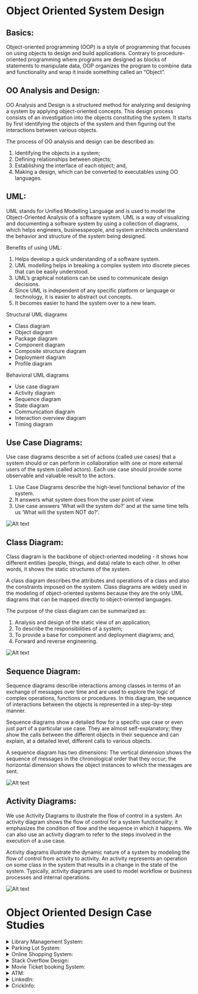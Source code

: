 # Object Oriented System Design

## Basics:

Object-oriented programming (OOP) is a style of programming that focuses on using objects to design and build applications. Contrary to procedure-oriented programming where programs are designed as blocks of statements to manipulate data, OOP organizes the program to combine data and functionality and wrap it inside something called an “Object”.


## OO Analysis and Design:

OO Analysis and Design is a structured method for analyzing and designing a system by applying object-oriented concepts. This design process consists of an investigation into the objects constituting the system. It starts by first identifying the objects of the system and then figuring out the interactions between various objects.

The process of OO analysis and design can be described as:
1. Identifying the objects in a system;
2. Defining relationships between objects;
3. Establishing the interface of each object; and,
4. Making a design, which can be converted to executables using OO languages.

## UML: 

UML stands for Unified Modelling Language and is used to model the Object-Oriented Analysis of a software system. UML is a way of visualizing and documenting a software system by using a collection of diagrams, which helps engineers, businesspeople, and system architects understand the behavior and structure of the system being designed.

Benefits of using UML:
1. Helps develop a quick understanding of a software system.
2. UML modelling helps in breaking a complex system into discrete pieces that can be easily understood.
3. UML’s graphical notations can be used to communicate design decisions.
4. Since UML is independent of any specific platform or language or technology, it is easier to abstract out concepts.
5. It becomes easier to hand the system over to a new team.

Structural UML diagrams
* Class diagram
* Object diagram
* Package diagram
* Component diagram
* Composite structure diagram
* Deployment diagram
* Profile diagram

Behavioral UML diagrams
* Use case diagram
* Activity diagram
* Sequence diagram
* State diagram
* Communication diagram
* Interaction overview diagram
* Timing diagram

## Use Case Diagrams:

Use case diagrams describe a set of actions (called use cases) that a system should or can perform in collaboration with one or more external users of the system (called actors). Each use case should provide some observable and valuable result to the actors.

1. Use Case Diagrams describe the high-level functional behavior of the system.
2. It answers what system does from the user point of view.
3. Use case answers ‘What will the system do?’ and at the same time tells us ‘What will the system NOT do?’.

![Alt text](Diagrams/UseCaseDiagram.png?raw=true "Use Case")

## Class Diagram:

Class diagram is the backbone of object-oriented modeling - it shows how different entities (people, things, and data) relate to each other. In other words, it shows the static structures of the system.

A class diagram describes the attributes and operations of a class and also the constraints imposed on the system. Class diagrams are widely used in the modeling of object-oriented systems because they are the only UML diagrams that can be mapped directly to object-oriented languages.

The purpose of the class diagram can be summarized as:
1. Analysis and design of the static view of an application;
2. To describe the responsibilities of a system;
3. To provide a base for component and deployment diagrams; and,
4. Forward and reverse engineering.

![Alt text](Diagrams/ClassDiagram.png?raw=true "Class Diagram")

## Sequence Diagram:

Sequence diagrams describe interactions among classes in terms of an exchange of messages over time and are used to explore the logic of complex operations, functions or procedures. In this diagram, the sequence of interactions between the objects is represented in a step-by-step manner.

Sequence diagrams show a detailed flow for a specific use case or even just part of a particular use case. They are almost self-explanatory; they show the calls between the different objects in their sequence and can explain, at a detailed level, different calls to various objects.

A sequence diagram has two dimensions: The vertical dimension shows the sequence of messages in the chronological order that they occur; the horizontal dimension shows the object instances to which the messages are sent.

![Alt text](Diagrams/SequenceDiagram.png?raw=true "Class Diagram")

## Activity Diagrams:

We use Activity Diagrams to illustrate the flow of control in a system. An activity diagram shows the flow of control for a system functionality; it emphasizes the condition of flow and the sequence in which it happens. We can also use an activity diagram to refer to the steps involved in the execution of a use case.

Activity diagrams illustrate the dynamic nature of a system by modeling the flow of control from activity to activity. An activity represents an operation on some class in the system that results in a change in the state of the system. Typically, activity diagrams are used to model workflow or business processes and internal operations.

![Alt text](Diagrams/ActivityDiagram.png?raw=true "Class Diagram")

# Object Oriented Design Case Studies

<details> <summary> Library Management System: </summary>
  
### System Requirements:

1. Library should have name, address and owner details.
2. Library will have different types of books like hard cover, paperback, magazines and journals.
3. One book can have multiple copies and each copy will have unique barcode assign to it.
4. Library can have multiple librarians for managing users and books.
5. Librarian can assign/return book to/from the user.
6. Librarian can add new books or can remove books from the application.
7. Librarian can add new users or also can deactivate existing users account from the application.
8. Librarian should be able to get information that which user has taken what book or which user has taken what all books or which book is taken by whom.
9. Library will have active users with subscription.
10. Users can take max of 5 books with each book only for 10 days
11. Users can search books based on title, publisher and author.
12. Application should send notification to librarian and user if user doesn’t return book in 10 days
13. Application should locate book to the physical rack location in the library.
14. Each user will have a member card with unique barcode assign to it.

### Class Design:

1. Library —> Name, Owner, Address
2. Address —> Address details.
3. Book —> Name, title, Author, Published date, ratings.
4. BookCopies —> Unique bar code, price, type, date of purchase, isAvailable, dateTaken, currentlyTakenBy, returnedOn.
5. Librarian —> Name, uniqueId, address, active.
6. User —> Name, Occupation, address, active, uniqueId.
7. Account —> uniqueId, type, user/LibrarianId, credentials.
8. Notifications
9. BookLending
10. Rack
11. Fine
</details>

<details> <summary> Parking Lot System: </summary>

### System Requirements:

1. Parking lot should have one entry point for 4 wheelers and one entry point for 2 wheelers.
2. Customers should be able to collect ticket at the entry gate
3. Customers will pay the parking fees at the exit gate while leaving.
4. Customers can pay with cash or UPI by scanning the qr code.
5. Application should have feature to generate ticket with vehicle number and collect the payment against that ticket.
6. Application should capture time when generating ticket and collect fees based on number of hours.
7. Application should have parking information, number of parking floors, number of parking space for 2 wheeler and 4 wheeler on each floor.
8. Application should track parking space available on each floor.
9. Application should have indicator outside parking building showing parking status for each floor.
10. Each floor should also suggest available parking space for handicapped vehicles.

### Class Design:

1. Parking —>Name, floors.
2. Floor —> totalBikesSpace, totalCarsSpace, totalHandicappedSpace, List<bikes>, List<cars>, List<handicapped>, addBike(), removeBike(), addCar(), removeCar(), addHandicapped(), removeHandicapped(), parkingSpaceAvailable(Vehicle)
3. Vehicle (interface) —> pricePerHour, licencePlate, vehicleType
4. Cars
5. Bikes
6. Handicapped
7. Ticket —> ticketNumber, entryDateTime, Vehicle, floor, getFloorAvailability(), updateParkingAvailabiltyStatus()
8. ParkingDisplayBoard
</details>
  
<details> <summary> Online Shopping System: </summary>

### System Requirements
  
1. User should be able to view product categories
2. User should be able to search product using name or category
3. User should be able to view product details
4. User should be able to add product to the cart
5. User should be able to delete product from the cart
6. User should be able checkout the cart
7. User should be able to select/add address for delivery
8. User should be able view/add review and ratings for product
9. System should send notifications to user whenever shipping status has changed

### Actors:

Guest User: Guest user can search product, view product and can explore categories
Member User: User can do all operations as of guest along with adding adding/updating product reviews and ratings, adding products to cart, checkout and purchase product.
System: System will send notifications to users.

### Class Diagram:
1. Categories —> Name, List<Products>, addProduct(), removeProduct()
2. Product —> Name, price, description, List<Images>, Ratings, Reviews, Seller, HashMap<String, String> parameters.
3. Images —> URL, altText
4. Ratings —> ratings, User
5. Reviews —> reviewMsg, User
6. Seller —> sellerName, Address, licenceNumber
7. User —> username, credentials, email, phoneNumber, List<Address>
8. Cart —> User, List<Product>
9. Order —> List<Product>, User, AddressToShip, paymentMethod.
10. OrderLog —> will track the order status, like packaged, shipped and delivered.
11. ShipmentLog —> will track the different status of shipment.
12. Address —> address Details.
13. Notifications —> sendsNotification()
</details>
  
<details> <summary> Stack Overflow Design: </summary>

### System Requirements:

1. Any non member (guest) user can view questions and answers.
2. Members should be able to open a question
3. Members should be able to add an answer to an open question
4. Members should be able to comment to an answer/question.
5. Member can upvote a question or an answer
6. Member can add bounty to a question to draw attention
7. Member can add tags to a question.
8. Member can vote to close a question
9. Moderator can close a question or can reopen any closed question

### Actors:
  
Non Members —> Will be able to view question and its answers
Members —> all non members activity, plus they can post a question, answer a question, can upvote or devote a question and answer.
Moderator —> In addition to what members can do, moderator can close an open question or reopen already closed question. 

### Class Design:

1. Question —> id, question, postedByUser, List<Answers>, List<Tags>, List<Comments>, Bounty, Image, postedOn, isClosed, closedOn
2. Answer —> id, answer, postedByUser, isUpvoted, List<Comments>, Image, postedOn, flagged
3. Comments —> id, comment, postedBy, commentedOn, flagged
4. Bounty —> points, expirtyDate
5. Image —> url, text
6. User —> id, name, email, phoneNumber, credentials
7. Tag —> tagName
8. Notifications —> sendNotification()
  
</details>
  
<details> <summary> Movie Ticket booking System: </summary>
  
### System Requirements:
  
1. It should be able to list all the cities where affiliated cinemas are located
2. Each cinema can have multiple halls and each hall can run single movie at a time
3. Each movie will have multiple shows
4. Customer should be able to search movie by there name, title, language, production house.
5. Once the customer selects the movie, the service should display all available cinemas running that show with time
6. User should be able to view available seats/arrangements of seats and should be able to select single or multiple seats.
7. User can apply coupon to get discounts
8. User should be able to proceed with ticket booking and should get reservation status.
9. System should send notifications to users for new movies or shows.

### Actors:
  
1. Admin —> can add/remove movies to a particular cinema hall.
2. FrontDesk officer —> book/cancel tickets
3. Customer —> search movies, book tickets.
4. Guest —> search movies
5. System —> Sends notifications to users.

### Class Design:
  
1. Cities —> id, name, List<CinemaHalls>
2. CinemaHalls —> id, name, location, List<Halls>
3. Halls —> id, List<Seats>, numberOfSeats, List<Shows>
4. Seats —> type, number, availableStatus, isBookingInProgress, bookingProgressStartedOn.
5. Movie —> name, production, genre, language, releaseOn, director.
6. Shows —> Movie, startTime, endTime
7. Booking —> bookedByUser, List<Seats> seatsBooked, totalAmount, Shows
8. OfferType —> id, name, Type
9. Coupons —> id, OfferType, expiryTime
10. System —> sendsNotifications()
  
</details>
  
<details> <summary> ATM: </summary>

### System Requirements:

1. Card Reader —> to read the users ATM card
2. Keybad —> to enter information into the atm machine.
3. Screen —> to display information to the user
4. Cash dispenser —> for dispensing cash
5. Deposit slot —> for users to deposit cash.
6. Printer —> for printing receipts
7. Communication/Network infrastructure —> It is assumed that ATM has communication infrastructure to communicate to the bank servers upon on any activity.

### Following operations can be performed on account

1. Balance Enquiry
2. Deposit Cash
3. Withdraw Cash
4. Change pin
5. Mini Statement

### Class Design:

1. ATM —> id, location
2. Menu —> menuName, menuId, List<Menu> subMenus.
3. CardReader —> will read the information and validate it with the bank servers
4. Printer —> printReceipts()
5. Deposit —> txnId, List<Notes>, totalAmount, UserAccount, makeDeposit()
6. CashDispenser —> txnId, List<Notes> totalAmount, UserAccount, validateTxn(), dispenseCash()
7. Notes —> denomination
8. Bank —> name, bankCode
9. UserAccount —> Bank, Card and other user details
10. Card —> user card details.
11. Transaction —> transaction details
12. Communication —> to interact with bank servers
  
</details>
  
<details> <summary> Linkedln: </summary>
  
### System Requirements:

1. User should be able to create account on linkedln and basic information to their profile.
2. User should be able to search users by there name, industry or profession.
3. User should be able to post with messages, images and videos
4. User should be able to send/accept connection request to/from other users
5. User can also follow other users
6. User can see post or activities of other users within its connection
7. User can add emotions, comment or share to other users post.
8. User can comment or add emotions to other users comments.
9. User can message or inMail to other users
10. System can provide connection suggestions to users based on there current connections, industry or type of work.
11. System can send notifications to users whenever there is any activity from user connections.

### Actors of Linkedln:
  
1. Members
2. Admin
3. System

### Class Design:
  
1. UserProfile —> userDetails, Image profilePhoto, Image coverPhoto, List<EducationDetails>, List<ExperienceDetails>, List<CertificationDetails>, UserCredentials
2. Image —> id, url, text
3. EducationDetails —> id, Institute, yearOfPassing, YearOfAdmission, degree
4. ExperienceDetails —> id, companyName, joiningDate, relievingDate, designation, industryType
5. CertificationDetails —> id, certificationName, dateGiven, expiryDate
6. UserCredentials —> username, password, token (for api’s)
7. UserConnections —> this will not be object oriented, basically this information might be stored in from of Graph (graph database).
8. Post —> message, Image, Video, postedOn, postedBy, List<Emotions>, List<Comments>, isShared, sharedFromUser
9. Video —> id, url, text
10. Emotions —> id, type, postedBy, postedOn
11. Comments —> id, commentedBy, commentedOn, List<Comments>
12. Notifications —> sendNotifications()
13. Search —> byName, byIndustry, byOccupation

</details>
  
<details> <summary> CrickInfo: </summary>

### System Requirements:

1. System should keep track of all cricket playing teams and matches.
2. For each match system should keep track of each team playing 11 team members
3. For each match system should have commentatory for each ball
4. For each match, system should have live score and score card
5. System should have track for each player playing records
6. System should track of each ODI, T20 and test series

### Class Design:

1. Team —> teamName, List<Player>, country
2. Player —> name, jerseyNumber, BatingStats, BowlingStats, MatchesPlayedStats
3. MatchesPayedStats —> totalODIMatches, totalTestMatchs, totalT20Matches
4. BatingStats —> totalRuns, highestScore, average in each format.
5. BowlingStats —> totalRunsGiven, totalWicketsTaken, totalOversBowled, average in each format.
6. Series —> seriesName, List<Teams>, startFrom, endFrom, List<Match>, typeOfSeries, countryPlayedIn, manOfTheSeries
7. Match —> matchNumber, venue, List<Player> team1, List<Player> team2, List<Commenatory>, manOfTheMatch, LiveScore, List<Innings>
8. Innings —> Team teamBatted, totalRuns, totalWickets, inningsNumber
9. LiveScore —> Batting figures, bowling figures
10. Commentatory —> comments, timePosted, overNumber, ballNumber
  
</details>
